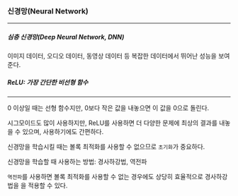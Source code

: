 ### 신경망(Neural Network)

---------------------------

##### 심층 신경망(Deep Neural Network, DNN)

이미지 데이터, 오디오 데이터, 동영상 데이터 등 복잡한 데이터에서 뛰어난 성능을 보여준다.



##### ReLU: 가장 간단한 비선형 함수

----------------------

0 이상일 때는 선형 함수지만, 0보다 작은 값을 내놓으면 이 값을 0으로 돌린다.

시그모이드도 많이 사용하지만, ReLU를 사용하면 더 다양한 문제에 최상의 결과를 내놓을 수 있으며, 사용하기에도 간편하다.



신경망을 학습시킬 때는 볼록 최적화를 사용할 수 없으므로 `초기화`가 중요하다.

신경망을 학습할 때 사용하는 방법: 경사하강법, 역전파

`역전파`를 사용하면 볼록 최적화를 사용할 수 없는 경우에도 상당히 효율적으로 경사하강법을 을 적용할 수 있다.







